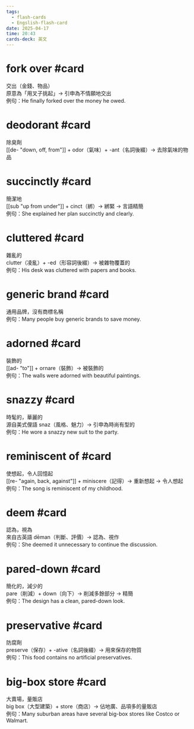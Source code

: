 ```yaml
---
tags:
  - flash-cards
  - Engslish-flash-card
date: 2025-04-17
time: 20:43
cards-deck: 英文
---
```


# fork over #card 
交出（金錢、物品）  
原意為「用叉子挑起」→ 引申為不情願地交出  
例句：He finally forked over the money he owed.

# deodorant #card 
除臭劑  
[[de- "down, off, from"]] + odor（氣味）+ -ant（名詞後綴）→ 去除氣味的物品

# succinctly #card 
簡潔地  
[[sub "up from under"]] + cinct（綁）→ 綁緊 → 言語精簡  
例句：She explained her plan succinctly and clearly.

# cluttered #card 
雜亂的  
clutter（凌亂）+ -ed（形容詞後綴）→ 被雜物覆蓋的  
例句：His desk was cluttered with papers and books.

# generic brand #card 
通用品牌，沒有商標名稱  
例句：Many people buy generic brands to save money.

# adorned #card 
裝飾的  
[[ad- "to"]] + ornare（裝飾）→ 被裝飾的  
例句：The walls were adorned with beautiful paintings.

# snazzy #card 
時髦的，華麗的  
源自美式俚語 snaz（風格、魅力）→ 引申為時尚有型的  
例句：He wore a snazzy new suit to the party.

# reminiscent of #card 
使想起，令人回憶起  
[[re- "again, back, against"]] + miniscere（記得）→ 重新想起 → 令人想起  
例句：The song is reminiscent of my childhood.

# deem #card 
認為，視為  
來自古英語 dēman（判斷、評價）→ 認為、視作  
例句：She deemed it unnecessary to continue the discussion.

# pared-down #card 
簡化的，減少的  
pare（削減）+ down（向下）→ 削減多餘部分 → 精簡  
例句：The design has a clean, pared-down look.

# preservative #card 
防腐劑  
preserve（保存）+ -ative（名詞後綴）→ 用來保存的物質  
例句：This food contains no artificial preservatives.

# big-box store #card 
大賣場，量販店  
big box（大型建築）+ store（商店）→ 佔地廣、品項多的量販店  
例句：Many suburban areas have several big-box stores like Costco or Walmart.
